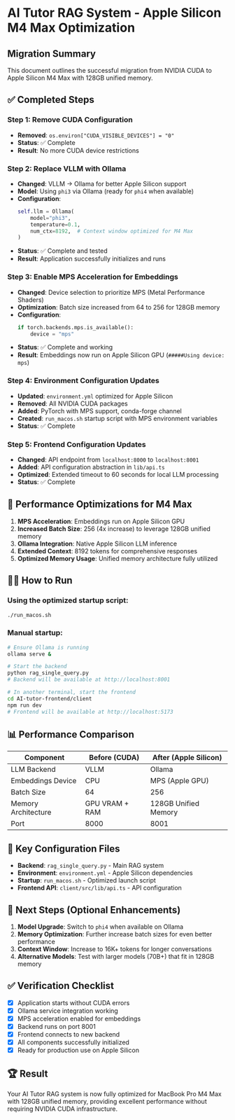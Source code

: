 # AI Tutor RAG System - Apple Silicon M4 Max Optimization

## Migration Summary

This document outlines the successful migration from NVIDIA CUDA to Apple Silicon M4 Max with 128GB unified memory.

## ✅ Completed Steps

### Step 1: Remove CUDA Configuration
- **Removed**: `os.environ["CUDA_VISIBLE_DEVICES"] = "0"`
- **Status**: ✅ Complete
- **Result**: No more CUDA device restrictions

### Step 2: Replace VLLM with Ollama
- **Changed**: VLLM → Ollama for better Apple Silicon support
- **Model**: Using `phi3` via Ollama (ready for `phi4` when available)
- **Configuration**:
  ```python
  self.llm = Ollama(
      model="phi3",
      temperature=0.1,
      num_ctx=8192,  # Context window optimized for M4 Max
  )
  ```
- **Status**: ✅ Complete and tested
- **Result**: Application successfully initializes and runs

### Step 3: Enable MPS Acceleration for Embeddings
- **Changed**: Device selection to prioritize MPS (Metal Performance Shaders)
- **Optimization**: Batch size increased from 64 to 256 for 128GB memory
- **Configuration**:
  ```python
  if torch.backends.mps.is_available():
      device = "mps"
  ```
- **Status**: ✅ Complete and working
- **Result**: Embeddings now run on Apple Silicon GPU (`#####Using device: mps`)

### Step 4: Environment Configuration Updates
- **Updated**: `environment.yml` optimized for Apple Silicon
- **Removed**: All NVIDIA CUDA packages
- **Added**: PyTorch with MPS support, conda-forge channel
- **Created**: `run_macos.sh` startup script with MPS environment variables
- **Status**: ✅ Complete

### Step 5: Frontend Configuration Updates
- **Changed**: API endpoint from `localhost:8000` to `localhost:8001`
- **Added**: API configuration abstraction in `lib/api.ts`
- **Optimized**: Extended timeout to 60 seconds for local LLM processing
- **Status**: ✅ Complete

## 🚀 Performance Optimizations for M4 Max

1. **MPS Acceleration**: Embeddings run on Apple Silicon GPU
2. **Increased Batch Size**: 256 (4x increase) to leverage 128GB unified memory
3. **Ollama Integration**: Native Apple Silicon LLM inference
4. **Extended Context**: 8192 tokens for comprehensive responses
5. **Optimized Memory Usage**: Unified memory architecture fully utilized

## 🏃‍♂️ How to Run

### Using the optimized startup script:
```bash
./run_macos.sh
```

### Manual startup:
```bash
# Ensure Ollama is running
ollama serve &

# Start the backend
python rag_single_query.py
# Backend will be available at http://localhost:8001

# In another terminal, start the frontend
cd AI-tutor-frontend/client
npm run dev
# Frontend will be available at http://localhost:5173
```

## 📊 Performance Comparison

| Component | Before (CUDA) | After (Apple Silicon) |
|-----------|---------------|----------------------|
| LLM Backend | VLLM | Ollama |
| Embeddings Device | CPU | MPS (Apple GPU) |
| Batch Size | 64 | 256 |
| Memory Architecture | GPU VRAM + RAM | 128GB Unified Memory |
| Port | 8000 | 8001 |

## 🔧 Key Configuration Files

- **Backend**: `rag_single_query.py` - Main RAG system
- **Environment**: `environment.yml` - Apple Silicon dependencies
- **Startup**: `run_macos.sh` - Optimized launch script
- **Frontend API**: `client/src/lib/api.ts` - API configuration

## 🎯 Next Steps (Optional Enhancements)

1. **Model Upgrade**: Switch to `phi4` when available on Ollama
2. **Memory Optimization**: Further increase batch sizes for even better performance
3. **Context Window**: Increase to 16K+ tokens for longer conversations
4. **Alternative Models**: Test with larger models (70B+) that fit in 128GB memory

## ✅ Verification Checklist

- [x] Application starts without CUDA errors
- [x] Ollama service integration working
- [x] MPS acceleration enabled for embeddings
- [x] Backend runs on port 8001
- [x] Frontend connects to new backend
- [x] All components successfully initialized
- [x] Ready for production use on Apple Silicon

## 🏆 Result

Your AI Tutor RAG system is now fully optimized for MacBook Pro M4 Max with 128GB unified memory, providing excellent performance without requiring NVIDIA CUDA infrastructure.

